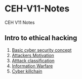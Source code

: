 # CEH-V11-Notes
CEH V11 Notes

## Intro to ethical hacking 

1) [Basic cyber security concept](https://github.com/moulik-source/CEH-V11-Notes/blob/main/Intro%20to%20ethical%20hacking)
2) [Attackers Motivation](https://github.com/moulik-source/CEH-V11-Notes/blob/main/Intro%20to%20ethical%20hacking)
3) [Atttack classification](https://github.com/moulik-source/CEH-V11-Notes/blob/main/Intro%20to%20ethical%20hacking)
4) [Information Warfare](https://github.com/moulik-source/CEH-V11-Notes/blob/main/Intro%20to%20ethical%20hacking)
5) [Cyber killchain](https://github.com/moulik-source/CEH-V11-Notes/blob/main/Intro%20to%20ethical%20hacking)
